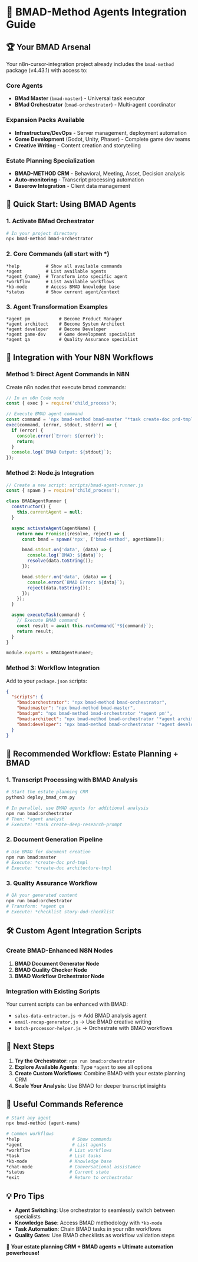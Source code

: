 # 🎯 BMAD-Method Agents Integration Guide

## 🏆 Your BMAD Arsenal

Your n8n-cursor-integration project already includes the `bmad-method` package (v4.43.1) with access to:

### Core Agents
- **BMad Master** (`bmad-master`) - Universal task executor
- **BMad Orchestrator** (`bmad-orchestrator`) - Multi-agent coordinator

### Expansion Packs Available
- **Infrastructure/DevOps** - Server management, deployment automation
- **Game Development** (Godot, Unity, Phaser) - Complete game dev teams
- **Creative Writing** - Content creation and storytelling

### Estate Planning Specialization
- **BMAD-METHOD CRM** - Behavioral, Meeting, Asset, Decision analysis
- **Auto-monitoring** - Transcript processing automation
- **Baserow Integration** - Client data management

## 🚀 Quick Start: Using BMAD Agents

### 1. Activate BMad Orchestrator
```bash
# In your project directory
npx bmad-method bmad-orchestrator
```

### 2. Core Commands (all start with *)
```
*help          # Show all available commands
*agent         # List available agents
*agent {name}  # Transform into specific agent
*workflow      # List available workflows
*kb-mode       # Access BMAD knowledge base
*status        # Show current agent/context
```

### 3. Agent Transformation Examples
```
*agent pm           # Become Product Manager
*agent architect    # Become System Architect
*agent developer    # Become Developer
*agent game-dev     # Game development specialist
*agent qa           # Quality Assurance specialist
```

## 🔄 Integration with Your N8N Workflows

### Method 1: Direct Agent Commands in N8N
Create n8n nodes that execute bmad commands:

```javascript
// In an n8n Code node
const { exec } = require('child_process');

// Execute BMAD agent command
const command = 'npx bmad-method bmad-master "*task create-doc prd-tmpl"';
exec(command, (error, stdout, stderr) => {
  if (error) {
    console.error(`Error: ${error}`);
    return;
  }
  console.log(`BMAD Output: ${stdout}`);
});
```

### Method 2: Node.js Integration
```javascript
// Create a new script: scripts/bmad-agent-runner.js
const { spawn } = require('child_process');

class BMADAgentRunner {
  constructor() {
    this.currentAgent = null;
  }

  async activateAgent(agentName) {
    return new Promise((resolve, reject) => {
      const bmad = spawn('npx', ['bmad-method', agentName]);

      bmad.stdout.on('data', (data) => {
        console.log(`BMAD: ${data}`);
        resolve(data.toString());
      });

      bmad.stderr.on('data', (data) => {
        console.error(`BMAD Error: ${data}`);
        reject(data.toString());
      });
    });
  }

  async executeTask(command) {
    // Execute BMAD command
    const result = await this.runCommand(`*${command}`);
    return result;
  }
}

module.exports = BMADAgentRunner;
```

### Method 3: Workflow Integration
Add to your `package.json` scripts:

```json
{
  "scripts": {
    "bmad:orchestrator": "npx bmad-method bmad-orchestrator",
    "bmad:master": "npx bmad-method bmad-master",
    "bmad:pm": "npx bmad-method bmad-orchestrator '*agent pm'",
    "bmad:architect": "npx bmad-method bmad-orchestrator '*agent architect'",
    "bmad:developer": "npx bmad-method bmad-orchestrator '*agent developer'"
  }
}
```

## 🎯 Recommended Workflow: Estate Planning + BMAD

### 1. Transcript Processing with BMAD Analysis
```bash
# Start the estate planning CRM
python3 deploy_bmad_crm.py

# In parallel, use BMAD agents for additional analysis
npm run bmad:orchestrator
# Then: *agent analyst
# Execute: *task create-deep-research-prompt
```

### 2. Document Generation Pipeline
```bash
# Use BMAD for document creation
npm run bmad:master
# Execute: *create-doc prd-tmpl
# Execute: *create-doc architecture-tmpl
```

### 3. Quality Assurance Workflow
```bash
# QA your generated content
npm run bmad:orchestrator
# Transform: *agent qa
# Execute: *checklist story-dod-checklist
```

## 🛠️ Custom Agent Integration Scripts

### Create BMAD-Enhanced N8N Nodes
1. **BMAD Document Generator Node**
2. **BMAD Quality Checker Node**
3. **BMAD Workflow Orchestrator Node**

### Integration with Existing Scripts
Your current scripts can be enhanced with BMAD:

- `sales-data-extractor.js` → Add BMAD analysis agent
- `email-recap-generator.js` → Use BMAD creative writing
- `batch-processor-helper.js` → Orchestrate with BMAD workflows

## 🎉 Next Steps

1. **Try the Orchestrator**: `npm run bmad:orchestrator`
2. **Explore Available Agents**: Type `*agent` to see all options
3. **Create Custom Workflows**: Combine BMAD with your estate planning CRM
4. **Scale Your Analysis**: Use BMAD for deeper transcript insights

## 🔗 Useful Commands Reference

```bash
# Start any agent
npx bmad-method {agent-name}

# Common workflows
*help                    # Show commands
*agent                   # List agents
*workflow               # List workflows
*task                   # List tasks
*kb-mode                # Knowledge base
*chat-mode              # Conversational assistance
*status                 # Current state
*exit                   # Return to orchestrator
```

## 💡 Pro Tips

- **Agent Switching**: Use orchestrator to seamlessly switch between specialists
- **Knowledge Base**: Access BMAD methodology with `*kb-mode`
- **Task Automation**: Chain BMAD tasks in your n8n workflows
- **Quality Gates**: Use BMAD checklists as workflow validation steps

🎯 **Your estate planning CRM + BMAD agents = Ultimate automation powerhouse!**